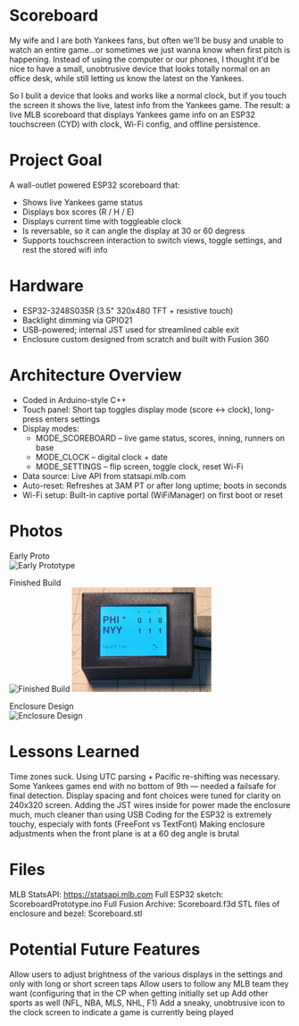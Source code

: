 # Scoreboard
My wife and I are both Yankees fans, but often we'll be busy and unable to watch an entire game...or sometimes we just wanna know when first pitch is happening. Instead of using the computer or our phones, I thought it'd be nice to have a small, unobtrusive device that looks totally normal on an office desk, while still letting us know the latest on the Yankees.

So I bulit a device that looks and works like a normal clock, but if you touch the screen it shows the live, latest info from the Yankees game. The result: a live MLB scoreboard that displays Yankees game info on an ESP32 touchscreen (CYD) with clock, Wi-Fi config, and offline persistence.

# Project Goal
A wall-outlet powered ESP32 scoreboard that:
- Shows live Yankees game status
- Displays box scores (R / H / E)
- Displays current time with toggleable clock
- Is reversable, so it can angle the display at 30 or 60 degress
- Supports touchscreen interaction to switch views, toggle settings, and rest the stored wifi info

# Hardware
- ESP32-3248S035R (3.5" 320x480 TFT + resistive touch)
- Backlight dimming via GPIO21
- USB-powered; internal JST used for streamlined cable exit
- Enclosure custom designed from scratch and built with Fusion 360

# Architecture Overview
- Coded in Arduino-style C++
- Touch panel: Short tap toggles display mode (score ↔ clock), long-press enters settings
- Display modes:
    - MODE_SCOREBOARD – live game status, scores, inning, runners on base
    - MODE_CLOCK – digital clock + date
    - MODE_SETTINGS – flip screen, toggle clock, reset Wi-Fi
- Data source: Live API from statsapi.mlb.com
- Auto-reset: Refreshes at 3AM PT or after long uptime; boots in seconds
- Wi-Fi setup: Built-in captive portal (WiFiManager) on first boot or reset

# Photos
Early Proto<br>
<img src="https://github.com/user-attachments/assets/f6440fe7-e67e-47fb-aa2f-fecacd956c5a" alt="Early Prototype" width="250"/>

Finished Build<br>
<img src="https://github.com/user-attachments/assets/ccfb72b6-7670-484e-8638-d6ba8d4bcea1" alt="Finished Build" width="250"/>
<img src="https://github.com/ChandlerEx/Projects/blob/e6dc3a84d38a4de915836535537666dae7083257/Scoreboard/ScoreboardScore.jpg" alt="Showing Score" width="250"/>

Enclosure Design<br>
<img src="" alt="Enclosure Design" width="250"/>

# Lessons Learned
Time zones suck. Using UTC parsing + Pacific re-shifting was necessary.
Some Yankees games end with no bottom of 9th — needed a failsafe for final detection.
Display spacing and font choices were tuned for clarity on 240x320 screen.
Adding the JST wires inside for power made the enclosure much, much cleaner than using USB
Coding for the ESP32 is extremely touchy, especialy with fonts (FreeFont vs TextFont)
Making enclosure adjustments when the front plane is at a 60 deg angle is brutal

# Files
MLB StatsAPI: https://statsapi.mlb.com
Full ESP32 sketch: ScoreboardPrototype.ino
Full Fusion Archive: Scoreboard.f3d
STL files of enclosure and bezel: Scoreboard.stl

# Potential Future Features
Allow users to adjust brightness of the various displays in the settings and only with long or short screen taps
Allow users to follow any MLB team they want (configuring that in the CP when getting initially set up
Add other sports as well (NFL, NBA, MLS, NHL, F1)
Add a sneaky, unobtrusive icon to the clock screen to indicate a game is currently being played
